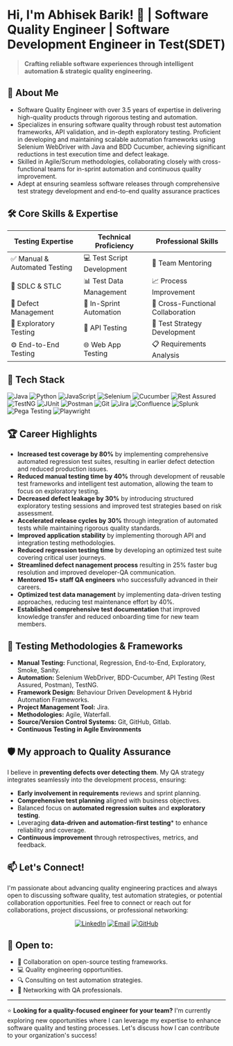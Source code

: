 # Hi, I'm Abhisek Barik! 👋 | Software Quality Engineer | Software Development Engineer in Test(SDET)

> **Crafting reliable software experiences through intelligent automation & strategic quality engineering.**

## 📖 About Me

- Software Quality Engineer with over 3.5 years of expertise in delivering high-quality products through rigorous testing and automation.
- Specializes in ensuring software quality through robust test automation frameworks, API validation, and in-depth exploratory testing. Proficient in developing and maintaining scalable automation frameworks using Selenium WebDriver with Java and BDD Cucumber, achieving significant reductions in test execution time and defect leakage.
- Skilled in Agile/Scrum methodologies, collaborating closely with cross-functional teams for in-sprint automation and continuous quality improvement.
- Adept at ensuring seamless software releases through comprehensive test strategy development and end-to-end quality assurance practices


## 🛠️ Core Skills & Expertise

| Testing Expertise | Technical Proficiency | Professional Skills |
|-------------------|------------------------|---------------------|
| ✅ Manual & Automated Testing | 💻 Test Script Development | 👥 Team Mentoring |
| 🔄 SDLC & STLC | 📊 Test Data Management | 📈 Process Improvement |
| 🐞 Defect Management | 🚀 In-Sprint Automation | 🤝 Cross-Functional Collaboration |
| 🔎 Exploratory Testing | 🧩 API Testing | 📝 Test Strategy Development |
| ⚙️ End-to-End Testing | 🌐 Web App Testing | 📋 Requirements Analysis |

## 🚀 Tech Stack

![Java](https://img.shields.io/badge/-Java-007396?style=flat&logo=java&logoColor=white)
![Python](https://img.shields.io/badge/-Python-3776AB?style=flat&logo=python&logoColor=white)
![JavaScript](https://img.shields.io/badge/-JavaScript-F7DF1E?style=flat&logo=javascript&logoColor=black)
![Selenium](https://img.shields.io/badge/-Selenium-43B02A?style=flat&logo=selenium&logoColor=white)
![Cucumber](https://img.shields.io/badge/-Cucumber-23D96C?style=flat&logo=cucumber&logoColor=white)
![Rest Assured](https://img.shields.io/badge/-Rest%20Assured-4BA82E?style=flat)
![TestNG](https://img.shields.io/badge/-TestNG-007ACC?style=flat)
![JUnit](https://img.shields.io/badge/-JUnit-25A162?style=flat&logo=junit5&logoColor=white)
![Postman](https://img.shields.io/badge/-Postman-FF6C37?style=flat&logo=postman&logoColor=white)
![Git](https://img.shields.io/badge/-Git-F05032?style=flat&logo=git&logoColor=white)
![Jira](https://img.shields.io/badge/-Jira-0052CC?style=flat&logo=jira&logoColor=white)
![Confluence](https://img.shields.io/badge/-Confluence-172B4D?style=flat&logo=confluence&logoColor=white)
![Splunk](https://img.shields.io/badge/-Splunk-000000?style=flat&logo=splunk)
![Pega Testing](https://img.shields.io/badge/-PegaTesting-007ACC?style=flat)
![Playwright](https://img.shields.io/badge/-Playwright-172B4D?style=flat&logo=playwright&logoColor=white)

## 🏆 Career Highlights

- **Increased test coverage by 80%** by implementing comprehensive automated regression test suites, resulting in earlier defect detection and reduced production issues.
- **Reduced manual testing time by 40%** through development of reusable test frameworks and intelligent test automation, allowing the team to focus on exploratory testing.
- **Decreased defect leakage by 30%** by introducing structured exploratory testing sessions and improved test strategies based on risk assessment.
- **Accelerated release cycles by 30%** through integration of automated tests while maintaining rigorous quality standards.
- **Improved application stability** by implementing thorough API and integration testing methodologies.
- **Reduced regression testing time** by developing an optimized test suite covering critical user journeys.
- **Streamlined defect nanagement process** resulting in 25% faster bug resolution and improved developer-QA communication.
- **Mentored 15+ staff QA engineers** who successfully advanced in their careers.
- **Optimized test data management** by implementing data-driven testing approaches, reducing test maintenance effort by 40%.
- **Established comprehensive test documentation** that improved knowledge transfer and reduced onboarding time for new team members.

## 🧪 Testing Methodologies & Frameworks  

- **Manual Testing:** Functional, Regression, End-to-End, Exploratory, Smoke, Sanity.  
- **Automation:** Selenium WebDriver, BDD-Cucumber, API Testing (Rest Assured, Postman), TestNG.
- **Framework Design:** Behaviour Driven Development & Hybrid Automation Frameworks.  
- **Project Management Tool:** Jira.
- **Methodologies:** Agile, Waterfall.
- **Source/Version Control Systems:** Git, GitHub, Gitlab.
- **Continuous Testing in Agile Environments**  

## 🛡️ My approach to Quality Assurance

I believe in **preventing defects over detecting them**. My QA strategy integrates seamlessly into the development process, ensuring:
- **Early involvement in requirements** reviews and sprint planning.  
- **Comprehensive test planning** aligned with business objectives.  
- Balanced focus on **automated regression suites** and **exploratory testing**.
- Leveraging **data-driven and automation-first testing*** to enhance reliability and coverage.
- **Continuous improvement** through retrospectives, metrics, and feedback.

## 📫 Let's Connect!

I'm passionate about advancing quality engineering practices and always open to discussing software quality, test automation strategies, or potential collaboration opportunities. Feel free to connect or reach out for collaborations, project discussions, or professional networking:

<div align="center">
  
[![LinkedIn](https://img.shields.io/badge/-linkedin.com/in/abhisekbarik/-0077B5?style=flat&logo=linkedin&logoColor=white)](https://www.linkedin.com/in/abhisekbarik/)
[![Email](https://img.shields.io/badge/-abhisekbarik.sdet@gmail.com-D14836?flate&logo=gmail&logoColor=white)](mailto:abhisekbarik.sdet@gmail.com)
[![GitHub](https://img.shields.io/badge/-github.com/abhisekbarik18-181717?style=fflat&logo=github)](https://github.com/abhisekbarik18)
</div>

## 💼 Open to:

- 🤝 Collaboration on open-source testing frameworks.
- 💻 Quality engineering opportunities.
- 🔍 Consulting on test automation strategies.
- 👥 Networking with QA professionals.
---


⭐ **Looking for a quality-focused engineer for your team?** I'm currently exploring new opportunities where I can leverage my expertise to enhance software quality and testing processes. Let's discuss how I can contribute to your organization's success!

